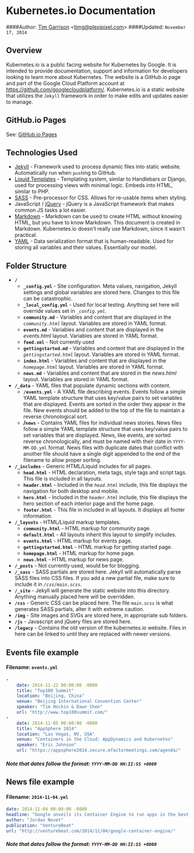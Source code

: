 Kubernetes.io Documentation
=

####Author: [Tim Garrison](https://github.com/mitnosirrag) \<timg@plexipixel.com\>
####Updated: `November 17, 2014`

Overview
-
Kubernetes.io is a public facing website for Kubernetes by Google.  It is intended to provide documentation, support and information for developers looking to learn more about Kubernetes.  The website is a GitHub.io page and part of the Google Cloud Platform account at <https://github.com/googlecloudplatform/>.  Kubernetes.io is a static website that utilizes the `Jekyll` framework in order to make edits and updates easier to manage.

GitHub.io Pages
-
See: [GitHub.io Pages](https://pages.github.com/)

Technologies Used
-
- [Jekyll](http://jekyllrb.com/docs/home/) - Framework used to process dynamic files into static website. Automatically run when `push`ing to GitHub. 
- [Liquid Templates](https://github.com/Shopify/liquid/wiki) - Templating system, similar to Handlebars or Django, used for processing views with minimal logic. Embeds into HTML, similar to PHP.
- [SASS](http://sass-lang.com/documentation/file.SASS_REFERENCE.html) - Pre-processor for CSS. Allows for re-usable items when styling.
- JavaScript / [jQuery](http://api.jquery.com/) - jQuery is a JavaScript framework that makes common JS tasks a lot easier.
- [Markdown](http://daringfireball.net/projects/markdown/syntax) - Markdown can be used to create HTML without knowing HTML, but you have to know Markdown. This document is created in Markdown. Kubernetes.io doesn't really use Markdown, since it wasn't practical.
- [YAML](http://www.yaml.org/) - Data serialization format that is human-readable. Used for storing all variables and their values. Essentially our model.

Folder Structure
-
- **`/`**
    - **`_config.yml`** - Site configuration. Meta values, navigation, Jekyll settings and global variables are stored here. Changes to this file can be catastrophic.
    - **`_local_config.yml`** - Used for local testing. Anything set here will override values set in *`_config.yml`*.
    - **`community.md`** - Variables and content that are displayed in the *`community.html`* layout. Variables are stored in YAML format.
    - **`events.md`** - Variables and content that are displayed in the *events.html* layout. Variables are stored in YAML format.
    - **`feed.xml`** - Not currently used
    - **`gettingstarted.md`** - Variables and content that are displayed in the *`gettingstarted.html`* layout. Variables are stored in YAML format.
    - **`index.html`** - Variables and content that are displayed in the *`homepage.html`* layout. Variables are stored in YAML format.
    - **`news.md`** - Variables and content that are stored in the *news.html* layout. Variables are stored in YAML format.
- **`/_data`** - YAML files that populate dynamic sections with content.
    - **`/events.yml`** - A YAML file describing events. Events follow a simple YAML template structure that uses key/value pairs to set variables that are displayed.  Events are sorted in the order they appear in the file. New events should be added to the top of the file to maintain a reverse chronological sort.
    - **/`news`** - Contains YAML files for individual news stories.  News files follow a simple YAML template structure that uses key/value pairs to set variables that are displayed.  News, like events, are sorted reverse chronologically, and must be named with their date in `YYYY-MM-DD.yml` format.  News files with duplicate dates that conflict with another file should have a single digit appended to the end of the filename to allow proper sorting.
- **`/_includes`** - Generic HTML/Liquid includes for all pages.
    - **`head.html`** - HTML declaration, meta tags, style tags and script tags. This file is included in all layouts.
    - **`header.html`** - Included in the *`head.html`* include, this file displays the navigation for both desktop and mobile.
    - **`hero.html`** - Included in the *`header.html`* include, this file displays the hero section of each interior page and the home page.
    - **`footer.html`** - This file in included in all layouts.  It displays all footer information.
- **`/_layouts`** - HTML/Liquid markup templates.
    - **`community.html`** - HTML markup for community page.
    - **`default.html`** - All layouts inherit this layout to simplify includes. 
    - **`events.html`** - HTML markup for events page.
    - **`gettingstarted.html`** - HTML markup for getting started page.
    - **`homepage.html`** - HTML markup for home page.
    - **`news.html`** - HTML markup for news page.
- **`/_posts`** - Not currently used, would be for blogging.
- **`/_sass`** - SASS partials are stored here. Jekyll will automatically parse SASS files into CSS files.  If you add a new partial file, make sure to include it in *`/css/main.scss`*.
- **`/_site`** - Jekyll will generate the static website into this directory. Anything manually placed here will be overridden.
- **`/css`** - Generic CSS can be placed here.  The file *`main.scss`* is what generates SASS partials, alter it with extreme caution.
- **`/img`** - Site images and SVGs are stored here, in appropriate sub folders.
- **`/js`** - Javascript and jQuery files are stored here.
- **`/legacy`** - Contains the old version of the kubernetes.io website. Files in here can be linked to until they are replaced with newer versions.

Events file example
-
#### Filename: `events.yml`
```yaml
- 
    date: 2014-11-22 00:00:00 -0800
    title: "Top100 Summit"
    location: "Beijing, China"
    venue: "Beijing International Convention Center"
    speaker: "Tim Hockin & Dawn Chen"
    url: "http://www.top100summit.com/"
- 
    date: 2014-11-05 00:00:00 -0800
    title: "AppSphere 2014"
    location: "Las Vegas, NV, USA"
    venue: "Containers in the Cloud: AppDynamics and Kubernetes"
    speaker: "Eric Johnson"
    url: "https://appsphere2014.secure.mfactormeetings.com/agenda/"
```
##### Note that dates follow the format: `YYYY-MM-DD HH:II:SS +0000`

News file example
-
#### Filename: `2014-11-04.yml`
```yaml
date: 2014-11-04 00:00:00 -0800
headline: "Google unveils its Container Engine to run apps in the best possible way on its cloud"
author: "Jordan Novet"
publication: "VentureBeat"
url: "http://venturebeat.com/2014/11/04/google-container-engine/"
```
##### Note that dates follow the format: `YYYY-MM-DD HH:II:SS +0000`
